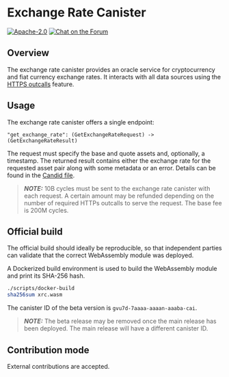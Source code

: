 # Exchange Rate Canister

<div>
  <p>
    <a href="https://github.com/dfinity/exchange-rate-canister/blob/master/LICENSE"><img alt="Apache-2.0" src="https://img.shields.io/github/license/dfinity/exchange-rate-canister"/></a>
    <a href="https://forum.dfinity.org/"><img alt="Chat on the Forum" src="https://img.shields.io/badge/help-post%20on%20forum.dfinity.org-yellow"></a>
  </p>
</div>

## Overview
The exchange rate canister provides an oracle service for cryptocurrency and
fiat currency exchange rates.
It interacts with all data sources using the
[HTTPS outcalls](https://internetcomputer.org/https-outcalls/) feature.


## Usage

The exchange rate canister offers a single endpoint:

```
"get_exchange_rate": (GetExchangeRateRequest) -> (GetExchangeRateResult)
```
The request must specify the base and quote assets and, optionally, a timestamp.
The returned result contains either the exchange rate for the requested asset pair
along with some metadata or an error.
Details can be found in the [Candid file](src/xrc/xrc.did).

> **_NOTE:_** 10B cycles must be sent to the exchange rate canister with each request.
A certain amount may be refunded depending on the number of required HTTPs outcalls
to serve the request. The base fee is 200M cycles.

## Official build
The official build should ideally be reproducible, so that independent parties
can validate that the correct WebAssembly module was deployed.

A Dockerized build environment is used to build the WebAssembly module and
print its SHA-256 hash.

```bash
./scripts/docker-build
sha256sum xrc.wasm
```

The canister ID of the beta version is `gvu7d-7aaaa-aaaan-aaaba-cai`.

> **_NOTE:_** The beta release may be removed once the main release has been deployed.
The main release will have a different canister ID.

## Contribution mode
External contributions are accepted.

